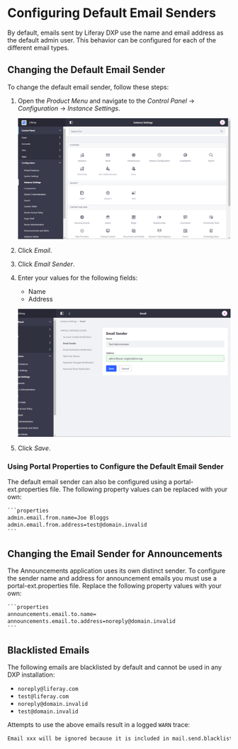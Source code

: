 # Configuring Default Email Senders

By default, emails sent by Liferay DXP use the name and email address as the default admin user. This behavior can be configured for each of the different email types.

## Changing the Default Email Sender

To change the default email sender, follow these steps:

1. Open the *Product Menu* and navigate to the *Control Panel* → *Configuration* → *Instance Settings*.

    ![Locating the Email configuration option in the Instance Settings menu.](./configuring-default-email-senders/images/01.png)

1. Click *Email*.

1. Click *Email Sender*.

1. Enter your values for the following fields:

    * Name
    * Address

    ![Changing the default email sender name and email address.](./configuring-default-email-senders/images/02.png)

1. Click *Save*.

### Using Portal Properties to Configure the Default Email Sender

The default email sender can also be configured using a portal-ext.properties file. The following property values can be replaced with your own:

    ```properties
    admin.email.from.name=Joe Bloggs
    admin.email.from.address=test@domain.invalid
    ```

## Changing the Email Sender for Announcements

The Announcements application uses its own distinct sender. To configure the sender name and address for announcement emails you must use a portal-ext.properties file. Replace the following property values with your own:

    ```properties
    announcements.email.to.name=
    announcements.email.to.address=noreply@domain.invalid
    ```

## Blacklisted Emails

The following emails are blacklisted by default and cannot be used in any DXP installation:

* `noreply@liferay.com`
* `test@liferay.com`
* `noreply@domain.invalid`
* `test@domain.invalid`

Attempts to use the above emails result in a logged `WARN` trace:

```bash
Email xxx will be ignored because it is included in mail.send.blacklist
```
